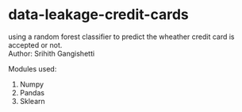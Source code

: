 # data-leakage-credit-cards

using a random forest classifier to predict the wheather credit card is accepted or not.
</br>
Author: Srihith Gangishetti</br>

Modules used:</br>
1. Numpy
2. Pandas
3. Sklearn
